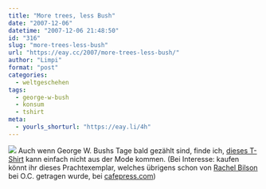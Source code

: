 ```yaml
---
title: "More trees, less Bush"
date: "2007-12-06"
datetime: "2007-12-06 21:48:50"
id: "316"
slug: "more-trees-less-bush"
url: "https://eay.cc/2007/more-trees-less-bush/"
author: "Limpi"
format: "post"
categories:
  - weltgeschehen
tags:
  - george-w-bush
  - konsum
  - tshirt
meta:
  - yourls_shorturl: "https://eay.li/4h"
---
```


![](/uploads/2007/moretreeslessbush.gif) Auch wenn George W. Bushs Tage bald gezählt sind, finde ich, [dieses T-Shirt](http://www.cafepress.com/politicalgetup.22482574) kann einfach nicht aus der Mode kommen. (Bei Interesse: kaufen könnt ihr dieses Prachtexemplar, welches übrigens schon von [Rachel Bilson](http://www.rachelstyle.org/) bei O.C. getragen wurde, bei [cafepress.com](http://www.cafepress.com))
